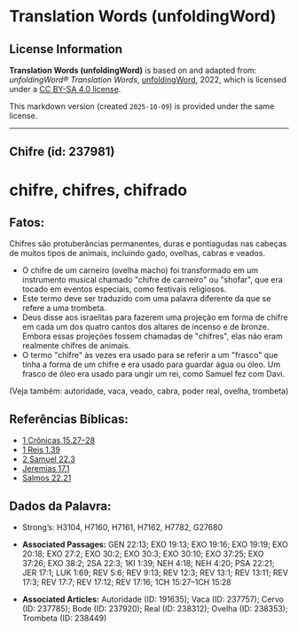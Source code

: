 # Translation Words (unfoldingWord)

## License Information

**Translation Words (unfoldingWord)** is based on and adapted from: _unfoldingWord® Translation Words_, [unfoldingWord](https://unfoldingword.org/utw), 2022, which is licensed under a [CC BY-SA 4.0 license](https://creativecommons.org/licenses/by-sa/4.0/legalcode.en).

This markdown version (created `2025-10-09`) is provided under the same license.



--------------------------------

## Chifre (id: 237981)

chifre, chifres, chifrado
=========================

Fatos:
------

Chifres são protuberâncias permanentes, duras e pontiagudas nas cabeças de muitos tipos de animais, incluindo gado, ovelhas, cabras e veados.

* O chifre de um carneiro (ovelha macho) foi transformado em um instrumento musical chamado "chifre de carneiro" ou "shofar", que era tocado em eventos especiais, como festivais religiosos.
* Este termo deve ser traduzido com uma palavra diferente da que se refere a uma trombeta.
* Deus disse aos israelitas para fazerem uma projeção em forma de chifre em cada um dos quatro cantos dos altares de incenso e de bronze. Embora essas projeções fossem chamadas de "chifres", elas não eram realmente chifres de animais.
* O termo "chifre" às vezes era usado para se referir a um "frasco" que tinha a forma de um chifre e era usado para guardar água ou óleo. Um frasco de óleo era usado para ungir um rei, como Samuel fez com Davi.

(Veja também: autoridade, vaca, veado, cabra, poder real, ovelha, trombeta)

Referências Bíblicas:
---------------------

* [1 Crônicas 15\.27–28](https://ref.ly/1Chr15:27-1Chr15:28)
* [1 Reis 1\.39](https://ref.ly/1Kgs1:39)
* [2 Samuel 22\.3](https://ref.ly/2Sam22:3)
* [Jeremias 17\.1](https://ref.ly/Jer17:1)
* [Salmos 22\.21](https://ref.ly/Ps22:21)

Dados da Palavra:
-----------------

* Strong’s: H3104, H7160, H7161, H7162, H7782, G27680

* **Associated Passages:** GEN 22:13; EXO 19:13; EXO 19:16; EXO 19:19; EXO 20:18; EXO 27:2; EXO 30:2; EXO 30:3; EXO 30:10; EXO 37:25; EXO 37:26; EXO 38:2; 2SA 22:3; 1KI 1:39; NEH 4:18; NEH 4:20; PSA 22:21; JER 17:1; LUK 1:69; REV 5:6; REV 9:13; REV 12:3; REV 13:1; REV 13:11; REV 17:3; REV 17:7; REV 17:12; REV 17:16; 1CH 15:27–1CH 15:28
* **Associated Articles:** Autoridade (ID: 191635); Vaca (ID: 237757); Cervo (ID: 237785); Bode (ID: 237920); Real (ID: 238312); Ovelha (ID: 238353); Trombeta (ID: 238449)

